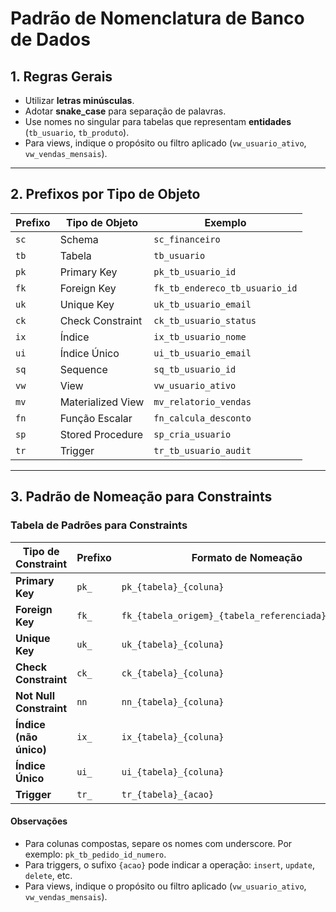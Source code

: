 # Padrão de Nomenclatura de Banco de Dados

## 1. Regras Gerais

- Utilizar **letras minúsculas**.
- Adotar **snake_case** para separação de palavras.
- Use nomes no singular para tabelas que representam **entidades** (`tb_usuario`, `tb_produto`).
- Para views, indique o propósito ou filtro aplicado (`vw_usuario_ativo`, `vw_vendas_mensais`).

---

## 2. Prefixos por Tipo de Objeto

| Prefixo | Tipo de Objeto           | Exemplo                            |
|---------|--------------------------|------------------------------------|
| `sc`    | Schema                   | `sc_financeiro`                    |
| `tb`    | Tabela                   | `tb_usuario`                       |
| `pk`    | Primary Key              | `pk_tb_usuario_id`                 |
| `fk`    | Foreign Key              | `fk_tb_endereco_tb_usuario_id`     |
| `uk`    | Unique Key               | `uk_tb_usuario_email`              |
| `ck`    | Check Constraint         | `ck_tb_usuario_status`             |
| `ix`    | Índice                   | `ix_tb_usuario_nome`               |
| `ui`    | Índice Único             | `ui_tb_usuario_email`              |
| `sq`    | Sequence                 | `sq_tb_usuario_id`                 |
| `vw`    | View                     | `vw_usuario_ativo`                 |
| `mv`    | Materialized View        | `mv_relatorio_vendas`              |
| `fn`    | Função Escalar           | `fn_calcula_desconto`              |
| `sp`    | Stored Procedure         | `sp_cria_usuario`                  |
| `tr`    | Trigger                  | `tr_tb_usuario_audit`              |

---

## 3. Padrão de Nomeação para Constraints

### Tabela de Padrões para Constraints

| Tipo de Constraint     | Prefixo | Formato de Nomeação                                     | Exemplo                                  |
|------------------------|---------|----------------------------------------------------------|-----------------------------------------|
| **Primary Key**        | `pk_`   | `pk_{tabela}_{coluna}`                                  | `pk_tb_usuario_id`                       |
| **Foreign Key**        | `fk_`   | `fk_{tabela_origem}_{tabela_referenciada}_{coluna}`     | `fk_tb_endereco_tb_usuario_usuario_id`   |
| **Unique Key**         | `uk_`   | `uk_{tabela}_{coluna}`                                  | `uk_tb_usuario_email`                    |
| **Check Constraint**   | `ck_`   | `ck_{tabela}_{coluna}`                                  | `ck_tb_usuario_status`                   |
| **Not Null Constraint** | `nn`   | `nn_{tabela}_{coluna}`                                    | `nn_tb_usuario_email`             |
| **Índice (não único)** | `ix_`   | `ix_{tabela}_{coluna}`                                  | `ix_tb_usuario_nome`                     |
| **Índice Único**       | `ui_`   | `ui_{tabela}_{coluna}`                                  | `ui_tb_usuario_email`                    |
| **Trigger**            | `tr_`   | `tr_{tabela}_{acao}`                                    | `tr_tb_usuario_audit_insert`             |

#### Observações
- Para colunas compostas, separe os nomes com underscore. Por exemplo: `pk_tb_pedido_id_numero`.
- Para triggers, o sufixo `{acao}` pode indicar a operação: `insert`, `update`, `delete`, etc.
- Para views, indique o propósito ou filtro aplicado (`vw_usuario_ativo`, `vw_vendas_mensais`).
